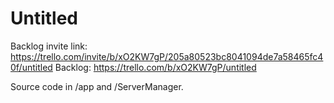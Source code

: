 # Untitled

Backlog invite link: https://trello.com/invite/b/xO2KW7gP/205a80523bc8041094de7a58465fc40f/untitled
Backlog: https://trello.com/b/xO2KW7gP/untitled

Source code in /app and /ServerManager. 
